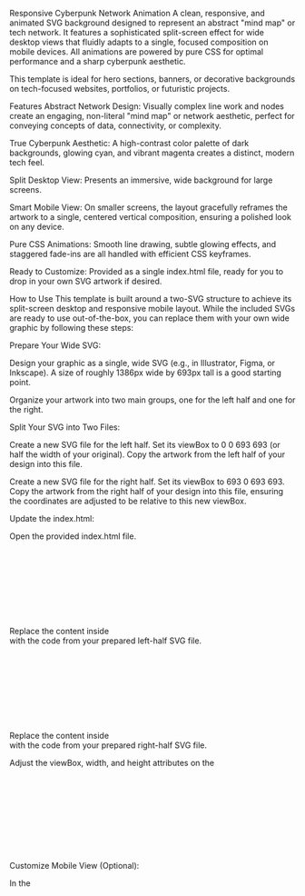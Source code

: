 Responsive Cyberpunk Network Animation
A clean, responsive, and animated SVG background designed to represent an abstract "mind map" or tech network. It features a sophisticated split-screen effect for wide desktop views that fluidly adapts to a single, focused composition on mobile devices. All animations are powered by pure CSS for optimal performance and a sharp cyberpunk aesthetic.

This template is ideal for hero sections, banners, or decorative backgrounds on tech-focused websites, portfolios, or futuristic projects.

Features
Abstract Network Design: Visually complex line work and nodes create an engaging, non-literal "mind map" or network aesthetic, perfect for conveying concepts of data, connectivity, or complexity.

True Cyberpunk Aesthetic: A high-contrast color palette of dark backgrounds, glowing cyan, and vibrant magenta creates a distinct, modern tech feel.

Split Desktop View: Presents an immersive, wide background for large screens.

Smart Mobile View: On smaller screens, the layout gracefully reframes the artwork to a single, centered vertical composition, ensuring a polished look on any device.

Pure CSS Animations: Smooth line drawing, subtle glowing effects, and staggered fade-ins are all handled with efficient CSS keyframes.

Ready to Customize: Provided as a single index.html file, ready for you to drop in your own SVG artwork if desired.

How to Use
This template is built around a two-SVG structure to achieve its split-screen desktop and responsive mobile layout. While the included SVGs are ready to use out-of-the-box, you can replace them with your own wide graphic by following these steps:

Prepare Your Wide SVG:

Design your graphic as a single, wide SVG (e.g., in Illustrator, Figma, or Inkscape). A size of roughly 1386px wide by 693px tall is a good starting point.

Organize your artwork into two main groups, one for the left half and one for the right.

Split Your SVG into Two Files:

Create a new SVG file for the left half. Set its viewBox to 0 0 693 693 (or half the width of your original). Copy the artwork from the left half of your design into this file.

Create a new SVG file for the right half. Set its viewBox to 693 0 693 693. Copy the artwork from the right half of your design into this file, ensuring the coordinates are adjusted to be relative to this new viewBox.

Update the index.html:

Open the provided index.html file.

Replace the content inside <svg class="left-svg">...</svg> with the code from your prepared left-half SVG file.

Replace the content inside <svg class="right-svg">...</svg> with the code from your prepared right-half SVG file.

Adjust the viewBox, width, and height attributes on the <svg> tags to match your artwork.

Customize Mobile View (Optional):

In the <style> block, find the @media screen and (max-width: 768px) query.

You may need to adjust the viewBox property for the .left-svg here to best frame your new graphic on smaller screens.

License
This project is open-source and available under the Apache License 2.0. You are free to use, modify, and distribute it for any purpose, including commercial projects.
